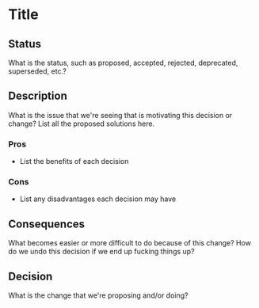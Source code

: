 # Title

## Status

What is the status, such as proposed, accepted, rejected, deprecated, superseded, etc.?

## Description

What is the issue that we're seeing that is motivating this decision or change? List all the proposed solutions here.

### Pros
- List the benefits of each decision

### Cons
- List any disadvantages each decision may have

## Consequences

What becomes easier or more difficult to do because of this change? How do we undo this decision if we end up fucking things up?

## Decision

What is the change that we're proposing and/or doing?
